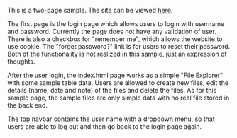 This is a two-page sample. The site can be viewed [here](login.html).

The first page is the login page which allows users to login with username and password. Currently the page does not have any validation of user.
There is also a checkbox for "remember me", which allows the website to use cookie. The "forget password?" link is for users to reset their password. Both of the functionality is not realized in this sample, just an expression of thoughts.

After the user login, the index.html page works as a simple "File Explorer" with some sample table data. Users are allowed to create new files, edit the details (name, date and note) of the files and delete the files. As for this sample page, the sample files are only simple data with no real file stored in the back end. 

The top navbar contains the user name with a dropdown menu, so that users are able to log out and then go back to the login page again. 
